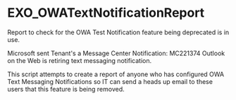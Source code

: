 # EXO_OWATextNotificationReport
Report to check for the OWA Test Notification feature being deprecated is in use.

Microsoft sent Tenant's a Message Center Notification:  MC221374 Outlook on the Web is retiring text messaging notification.

This script attempts to create a report of anyone who has configured OWA Text Messaging Notifications so IT can send a heads up email to these users that this feature is being removed.
